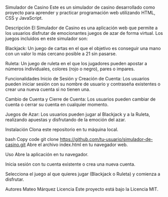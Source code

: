 Simulador de Casino
Este es un simulador de casino desarrollado como proyecto para aprender y practicar programación web utilizando HTML, CSS y JavaScript.

Descripción
El Simulador de Casino es una aplicación web que permite a los usuarios disfrutar de emocionantes juegos de azar de forma virtual. Los juegos incluidos en este simulador son:

Blackjack: Un juego de cartas en el que el objetivo es conseguir una mano con un valor lo más cercano posible a 21 sin pasarse.

Ruleta: Un juego de ruleta en el que los jugadores pueden apostar a números individuales, colores (rojo o negro), pares o impares.

Funcionalidades
Inicio de Sesión y Creación de Cuenta: Los usuarios pueden iniciar sesión con su nombre de usuario y contraseña existentes o crear una nueva cuenta si no tienen una.

Cambio de Cuenta y Cierre de Cuenta: Los usuarios pueden cambiar de cuenta o cerrar su cuenta en cualquier momento.

Juegos de Azar: Los usuarios pueden jugar al Blackjack y a la Ruleta, realizando apuestas y disfrutando de la emoción del azar.

Instalación
Clona este repositorio en tu máquina local.

bash
Copy code
git clone https://github.com/tu-usuario/simulador-de-casino.git
Abre el archivo index.html en tu navegador web.

Uso
Abre la aplicación en tu navegador.

Inicia sesión con tu cuenta existente o crea una nueva cuenta.

Selecciona el juego al que quieres jugar (Blackjack o Ruleta) y comienza a disfrutar.

Autores
Mateo Márquez
Licencia
Este proyecto está bajo la Licencia MIT.
